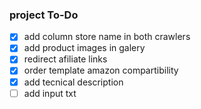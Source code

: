 ### project To-Do

- [x] add column store name in both crawlers
- [x] add product images in galery
- [x] redirect afiliate links
- [x] order template amazon compartibility
- [x] add tecnical description
- [ ] add input txt